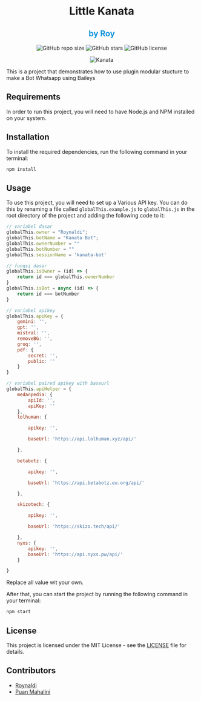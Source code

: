 <div align="center">
<h1>Little Kanata</h1>
<h2 style="color:#1496DC">by Roy</h2>

![GitHub repo size](https://img.shields.io/github/repo-size/idlanyor/kanata-v2)
![GitHub stars](https://img.shields.io/github/stars/idlanyor/kanata-v2?style=social)
![GitHub license](https://img.shields.io/github/license/idlanyor/kanata-v2)

![Kanata](https://telegra.ph/file/8360caca1efd0f697d122.jpg)

</div>


This is a project that demonstrates how to use plugin modular stucture to make a Bot Whatsapp using Baileys

## Requirements

In order to run this project, you will need to have Node.js and NPM installed on your system.

## Installation

To install the required dependencies, run the following command in your terminal:

```bash
npm install
```

## Usage

To use this project, you will need to set up a Various API key. You can do this by renaming a file called `globalThis.example.js` to `globalThis.js` in the root directory of the project and adding the following code to it:

```javascript
// variabel dasar
globalThis.owner = "Roynaldi";
globalThis.botName = "Kanata Bot";
globalThis.ownerNumber = ""
globalThis.botNumber = ""
globalThis.sessionName = 'kanata-bot'

// fungsi dasar
globalThis.isOwner = (id) => {
    return id === globalThis.ownerNumber
}
globalThis.isBot = async (id) => {
    return id === botNumber
}

// variabel apikey
globalThis.apiKey = {
    gemini: '',
    gpt: '',
    mistral: '',
    removeBG: '',
    groq: '',
    pdf: {
        secret: '',
        public: ''
    }
}

// variabel paired apikey with baseurl
globalThis.apiHelper = {
    medanpedia: {
        apiId: '',
        apiKey: ''
    },
    lolhuman: {

        apikey: '',

        baseUrl: 'https://api.lolhuman.xyz/api/'

    },

    betabotz: {

        apikey: '',

        baseUrl: 'https://api.betabotz.eu.org/api/'

    },

    skizotech: {

        apikey: '',

        baseUrl: 'https://skizo.tech/api/'

    },
    nyxs: {
        apikey: '',
        baseUrl: 'https://api.nyxs.pw/api/'
    }

}

```

Replace all value wit your own.

After that, you can start the project by running the following command in your terminal:

```bash
npm start
```


## License

This project is licensed under the MIT License - see the [LICENSE](LICENSE) file for details.


## Contributors
- [Roynaldi](https://github.com/idlanyor)
- [Puan Mahalini](https://github.com/puanmahalini)
